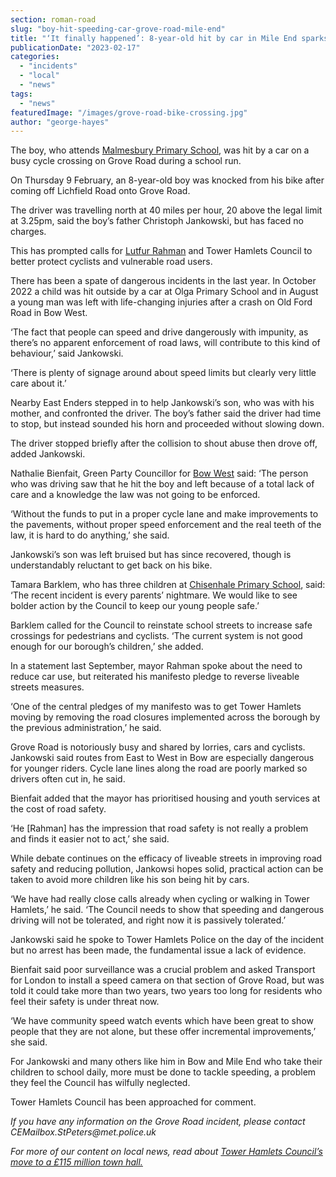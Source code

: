 ```yaml
---
section: roman-road
slug: "boy-hit-speeding-car-grove-road-mile-end"
title: "‘It finally happened’: 8-year-old hit by car in Mile End sparks calls for pedestrian safety improvements"
publicationDate: "2023-02-17"
categories: 
  - "incidents"
  - "local"
  - "news"
tags: 
  - "news"
featuredImage: "/images/grove-road-bike-crossing.jpg"
author: "george-hayes"
---
```


The boy, who attends [Malmesbury Primary School](https://romanroadlondon.com/east-end-teachers-winter-strikes-mile-end-bethnal-green/), was hit by a car on a busy cycle crossing on Grove Road during a school run.

On Thursday 9 February, an 8-year-old boy was knocked from his bike after coming off Lichfield Road onto Grove Road.

The driver was travelling north at 40 miles per hour, 20 above the legal limit at 3.25pm, said the boy’s father Christoph Jankowski, but has faced no charges.

This has prompted calls for [Lutfur Rahman](https://romanroadlondon.com/schools-write-mayor-lutfur-rahman-supporting-liveable-streets-tower-hamlets/) and Tower Hamlets Council to better protect cyclists and vulnerable road users.

There has been a spate of dangerous incidents in the last year. In October 2022 a child was hit outside by a car at Olga Primary School and in August a young man was left with life-changing injuries after a crash on Old Ford Road in Bow West.

‘The fact that people can speed and drive dangerously with impunity, as there’s no apparent enforcement of road laws, will contribute to this kind of behaviour,’ said Jankowski.

‘There is plenty of signage around about speed limits but clearly very little care about it.’

Nearby East Enders stepped in to help Jankowski’s son, who was with his mother, and confronted the driver. The boy’s father said the driver had time to stop, but instead sounded his horn and proceeded without slowing down.

The driver stopped briefly after the collision to shout abuse then drove off, added Jankowski.

Nathalie Bienfait, Green Party Councillor for [Bow West](https://romanroadlondon.com/rachel-whitereads-house-bows-legacy/) said: ‘The person who was driving saw that he hit the boy and left because of a total lack of care and a knowledge the law was not going to be enforced.

‘Without the funds to put in a proper cycle lane and make improvements to the pavements, without proper speed enforcement and the real teeth of the law, it is hard to do anything,’ she said.

Jankowski’s son was left bruised but has since recovered, though is understandably reluctant to get back on his bike.

Tamara Barklem, who has three children at [Chisenhale Primary School](https://romanroadlondon.com/chisenhale-play-space-removed-overnight/), said: ‘The recent incident is every parents’ nightmare. We would like to see bolder action by the Council to keep our young people safe.’

Barklem called for the Council to reinstate school streets to increase safe crossings for pedestrians and cyclists. ‘The current system is not good enough for our borough’s children,’ she added.

In a statement last September, mayor Rahman spoke about the need to reduce car use, but reiterated his manifesto pledge to reverse liveable streets measures.

‘One of the central pledges of my manifesto was to get Tower Hamlets moving by removing the road closures implemented across the borough by the previous administration,’ he said.

Grove Road is notoriously busy and shared by lorries, cars and cyclists. Jankowski said routes from East to West in Bow are especially dangerous for younger riders. Cycle lane lines along the road are poorly marked so drivers often cut in, he said.

Bienfait added that the mayor has prioritised housing and youth services at the cost of road safety.

‘He \[Rahman\] has the impression that road safety is not really a problem and finds it easier not to act,’ she said.

While debate continues on the efficacy of liveable streets in improving road safety and reducing pollution, Jankowsi hopes solid, practical action can be taken to avoid more children like his son being hit by cars.

‘We have had really close calls already when cycling or walking in Tower Hamlets,’ he said. ‘The Council needs to show that speeding and dangerous driving will not be tolerated, and right now it is passively tolerated.’

Jankowski said he spoke to Tower Hamlets Police on the day of the incident but no arrest has been made, the fundamental issue a lack of evidence.

Bienfait said poor surveillance was a crucial problem and asked Transport for London to install a speed camera on that section of Grove Road, but was told it could take more than two years, two years too long for residents who feel their safety is under threat now.

‘We have community speed watch events which have been great to show people that they are not alone, but these offer incremental improvements,’ she said.

For Jankowski and many others like him in Bow and Mile End who take their children to school daily, more must be done to tackle speeding, a problem they feel the Council has wilfully neglected.

Tower Hamlets Council has been approached for comment.

_If you have any information on the Grove Road incident, please contact CEMailbox.StPeters@met._police_.uk_

_For more of our content on local news, read about_ [_Tower Hamlets Council’s move to a £115 million town hall._](https://romanroadlondon.com/tower-hamlets-town-hall-moves-whitechapel-former-royal-london-hospital/)


